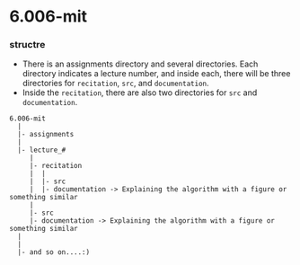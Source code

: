 # 6.006-mit


### structre 
- There is an assignments directory and several directories. Each directory indicates a lecture number, and inside each, there will be three directories for ```recitation```, ```src```, and ```documentation```. 
- Inside the ```recitation```, there are also two directories for ```src``` and ```documentation```.

```
6.006-mit
  |
  |- assignments
  |
  |- lecture_#
     |
     |- recitation
     |  |
     |  |- src
     |  |- documentation -> Explaining the algorithm with a figure or something similar
     |
     |- src
     |- documentation -> Explaining the algorithm with a figure or something similar
  |
  |
  |- and so on....:)
```
